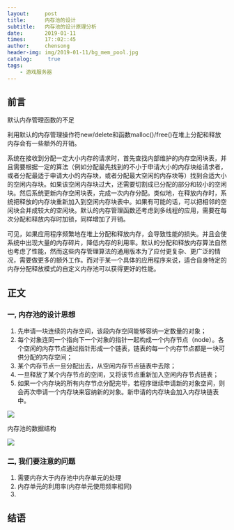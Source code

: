 ```yaml
---
layout:     post
title:      内存池的设计
subtitle:   内存池的设计原理分析
date:       2019-01-11
times:      17::02::45
author:     chensong
header-img: img/2019-01-11/bg_mem_pool.jpg
catalog: 	 true
tags:
    - 游戏服务器
---
```


## 前言

默认内存管理函数的不足

利用默认的内存管理操作符new/delete和函数malloc()/free()在堆上分配和释放内存会有一些额外的开销。

系统在接收到分配一定大小内存的请求时，首先查找内部维护的内存空闲块表，并且需要根据一定的算法（例如分配最先找到的不小于申请大小的内存块给请求者，或者分配最适于申请大小的内存块，或者分配最大空闲的内存块等）找到合适大小的空闲内存块。如果该空闲内存块过大，还需要切割成已分配的部分和较小的空闲块。然后系统更新内存空闲块表，完成一次内存分配。类似地，在释放内存时，系统把释放的内存块重新加入到空闲内存块表中。如果有可能的话，可以把相邻的空闲块合并成较大的空闲块。默认的内存管理函数还考虑到多线程的应用，需要在每次分配和释放内存时加锁，同样增加了开销。

可见，如果应用程序频繁地在堆上分配和释放内存，会导致性能的损失。并且会使系统中出现大量的内存碎片，降低内存的利用率。默认的分配和释放内存算法自然也考虑了性能，然而这些内存管理算法的通用版本为了应付更复杂、更广泛的情况，需要做更多的额外工作。而对于某一个具体的应用程序来说，适合自身特定的内存分配释放模式的自定义内存池可以获得更好的性能。


## 正文


### 一, 内存池的设计思想

1. 先申请一块连续的内存空间，该段内存空间能够容纳一定数量的对象；
2. 每个对象连同一个指向下一个对象的指针一起构成一个内存节点（node）。各个空闲的内存节点通过指针形成一个链表，链表的每一个内存节点都是一块可供分配的内存空间；
3. 某个内存节点一旦分配出去，从空闲内存节点链表中去除；
4. 一旦释放了某个内存节点的空间，又将该节点重新加入空闲内存节点链表；
5. 如果一个内存块的所有内存节点分配完毕，若程序继续申请新的对象空间，则会再次申请一个内存块来容纳新的对象。新申请的内存块会加入内存块链表中。

![](https://github.com/chensongpoixs/chensongpoixs.github.io/blob/master/img/2019-01-11/mempool.png?raw=true)


内存池的数据结构

![](https://github.com/chensongpoixs/chensongpoixs.github.io/blob/master/img/2019-01-11/mem_pool_struct.png?raw=true)

### 二, 我们要注意的问题

1. 需要内存大于内存池中内存单元的处理
2. 内存单元的利用率(内存单元使用频率相同)
3. 





## 结语

